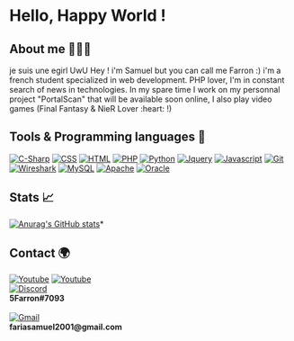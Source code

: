<p align="center">
  <h1>Hello, Happy World !</h1>
</p>

<h2>About me 👨🏻‍🎓</h2>
je suis une egirl UwU
Hey ! i'm Samuel but you can call me Farron :) i'm a french student specialized in web development. PHP lover, I'm in constant search of news in technologies. In my spare time I work on my personnal project "PortalScan" that will be available soon online, I also play video games (Final Fantasy & NieR Lover :heart: !)

<h2>Tools & Programming languages 🔧</h2>
<div>
  <a href="#"><img alt="C-Sharp" src="https://img.shields.io/badge/c%23-%23239120.svg?style=for-the-badge&logo=c-sharp&logoColor=white"/></a>
  <a href="#"><img alt="CSS" src="https://img.shields.io/badge/css3-%231572B6.svg?style=for-the-badge&logo=css3&logoColor=white"/></a>
  <a href="#"><img alt="HTML" src="https://img.shields.io/badge/html5-%23E34F26.svg?style=for-the-badge&logo=html5&logoColor=white"/></a>
  <a href="#"><img alt="PHP" src="https://img.shields.io/badge/php-%23777BB4.svg?style=for-the-badge&logo=php&logoColor=white"/></a>
  <a href="#"><img alt="Python" src="https://img.shields.io/badge/python-3670A0?style=for-the-badge&logo=python&logoColor=ffdd54"/></a>
  <a href="#"><img alt="Jquery" src="https://img.shields.io/badge/jquery-%230769AD.svg?style=for-the-badge&logo=jquery&logoColor=white"/></a>
  <a href="#"><img alt="Javascript" src="https://img.shields.io/badge/javascript-%23ED8B00?style=for-the-badge&logo=javascript&logoColor=white"/></a>
  <a href="#"><img alt="Git" src="https://img.shields.io/badge/git-%23F05033.svg?style=for-the-badge&logo=git&logoColor=white"/></a>
  <a href="#"><img alt="Wireshark" src="https://img.shields.io/badge/wireshark-004DB0?style=for-the-badge&logo=wireshark&logoColor=white"/></a>
  <a href="#"><img alt="MySQL" src="https://img.shields.io/badge/mysql-%2300f.svg?style=for-the-badge&logo=mysql&logoColor=white"/></a>
  <a href="#"><img alt="Apache" src="https://img.shields.io/badge/apache-%23D42029.svg?style=for-the-badge&logo=apache&logoColor=white"/></a>
  <a href="#"><img alt="Oracle" src="https://img.shields.io/badge/Oracle-F80000?style=for-the-badge&logo=oracle&logoColor=white"/></a>
</div>

<h2>Stats 📈</h2>

[![Anurag's GitHub stats](https://github-readme-stats.vercel.app/api?username=5Farron&count_private=true&show_icons=true&theme=tokyonight&include_all_commits=true)](https://github.com/5Farron/github-readme-stats)*

<h2> Contact 🌍</h2>
<div>
  <a href="https://www.youtube.com/channel/UCa995CC0VEpdDhsBBBO0Lyg"><img alt="Youtube" src="https://img.shields.io/badge/youtube-%23EE4831.svg?&style=for-the-badge&   logo=youtube&logoColor=white"/></a>
  <a href="https://steamcommunity.com/profiles/76561198962856261/"><img alt="Youtube" src="https://img.shields.io/badge/steam-%23000000.svg?style=for-the-badge&         logo=steam&logoColor=white"/></a>
</div>
<div><a href="#"><img alt="Discord" src="https://img.shields.io/badge/discord-7289DA.svg?&style=for-the-badge&logo=discord&logoColor=white"/></a><br><b>5Farron#7093</b></div><br>
<div><a href="#"><img alt="Gmail" src="https://img.shields.io/badge/Gmail-D14836?style=for-the-badge&logo=gmail&logoColor=white"/></a><br><b>fariasamuel2001@gmail.com</b></div>
